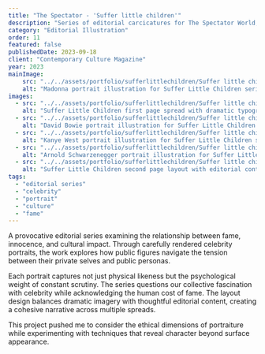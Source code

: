 ```yaml
---
title: "The Spectator - 'Suffer little children'"
description: "Series of editorial carcicatures for The Spectator World, Books & Arts section, USA."
category: "Editorial Illustration"
order: 11
featured: false
publishedDate: 2023-09-18
client: "Contemporary Culture Magazine"
year: 2023
mainImage:
    src: "../../assets/portfolio/sufferlittlechildren/Suffer little children Madonna 1.png"
    alt: "Madonna portrait illustration for Suffer Little Children series"
images:
  - src: "../../assets/portfolio/sufferlittlechildren/Suffer little children 1st page spread 2.png"
    alt: "Suffer Little Children first page spread with dramatic typography"
  - src: "../../assets/portfolio/sufferlittlechildren/Suffer little children David W 3.png"
    alt: "David Bowie portrait illustration for Suffer Little Children series"
  - src: "../../assets/portfolio/sufferlittlechildren/Suffer little children Kanye 4.png"
    alt: "Kanye West portrait illustration for Suffer Little Children series"
  - src: "../../assets/portfolio/sufferlittlechildren/Suffer little children Arnie 5.png"
    alt: "Arnold Schwarzenegger portrait illustration for Suffer Little Children series"
  - src: "../../assets/portfolio/sufferlittlechildren/Suffer little children 2nd page 6.png"
    alt: "Suffer Little Children second page layout with editorial content"
tags:
  - "editorial series"
  - "celebrity"
  - "portrait"
  - "culture"
  - "fame"
---
```


A provocative editorial series examining the relationship between fame, innocence, and cultural impact. Through carefully rendered celebrity portraits, the work explores how public figures navigate the tension between their private selves and public personas.

Each portrait captures not just physical likeness but the psychological weight of constant scrutiny. The series questions our collective fascination with celebrity while acknowledging the human cost of fame. The layout design balances dramatic imagery with thoughtful editorial content, creating a cohesive narrative across multiple spreads.

This project pushed me to consider the ethical dimensions of portraiture while experimenting with techniques that reveal character beyond surface appearance.
